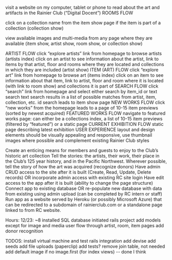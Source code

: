 visit a website on my computer, tablet or phone to read about the art and artifacts in the Rainier Club (“Digital Docent”)
ROOMS FLOW

click on a collection name from the item show page if the item is part of a collection (collection show)

view available images and multi-media from any page where they are available (item show, artist show, room show, or collection show)


ARTIST FLOW
click “explore artists” link from homepage to browse artists (artists index)
click on an artist to see information about the artist, link to items by that artist, floor and rooms where they are located and collections in which they are included (artist show)
ITEM (ART) FLOW
click “explore art” link from homepage to browse art (items index)
click on an item to see information about that item, link to artist, floor and room where it is located (with link to room show) and collections it is part of
SEARCH FLOW
click “search” link from homepage and select either search by item_id or text search
text search results in a list of possible matches from artist, item, collection, etc.
id search leads to item show page
NEW WORKS FLOW
click “new works” from the homepage leads to a page of 10-15 item previews (sorted by newest acquired)
FEATURED WORKS FLOW
navigate to featured works page: can either be a collections index, a list of 10-15 item previews (filtered by “featured”) or a static page
CURRENT EXHIBITION FLOW
static page describing latest exhibition
USER EXPERIENCE
layout and design elements should be visually appealing and responsive, use thumbnail images where possible and complement existing Rainier Club styles

Create an enticing means for members and guests to enjoy to the Club’s historic art collection
Tell the stories: the artists, their work, their place in the Club’s 125 year history, and in the Pacific Northwest.
Wherever possible, tell the story of how the art was acquired (recognize donors)
Have admin CRUD access to the site after it is built (Create, Read, Update, Delete records) OR
incorporate admin access with existing RC site login
Have edit access to the app after it is built (ability to change the page structure)
Connect app to existing database OR
re-populate new database with data from existing using admin upload (can be completed by RC intern or staff)
Run app as a website served by Heroku (or possibly Microsoft Azure) that can be redirected to a subdomain of rainierclub.com or a standalone page linked to from RC website.


Hours:
12/23: ~8
installed SQL database
initiated rails project
add models except for image and media
user flow through artist, room, item pages
add donor recognition

TODOS:
install virtual machine and test rails integration
add devise
add seeds
add file uploads (paperclip)
add tests?
remove join table, not needed
add default image if no image.first (for index views) -- done I think
